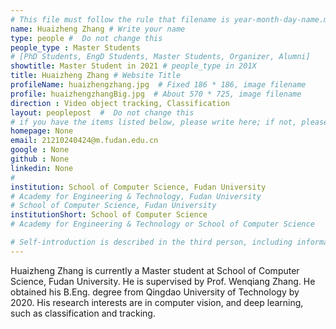 ```yaml
---
# This file must follow the rule that filename is year-month-day-name.md .
name: Huaizheng Zhang # Write your name
type: people #  Do not change this
people_type : Master Students
# [PhD Students, EngD Students, Master Students, Organizer, Alumni]
showtitle: Master Student in 2021 # people_type in 201X
title: Huaizheng Zhang # Website Title
profileName: huaizhengzhang.jpg  # Fixed 186 * 186, image filename
profile: huaizhengzhangBig.jpg  # About 570 * 725, image filename
direction : Video object tracking, Classification
layout: peoplepost  #  Do not change this
# if you have the items listed below, please write here; if not, please write None.
homepage: None
email: 21210240424@m.fudan.edu.cn
google : None
github : None
linkedin: None
# 
institution: School of Computer Science, Fudan University
# Academy for Engineering & Technology, Fudan University
# School of Computer Science, Fudan University
institutionShort: School of Computer Science
# Academy for Engineering & Technology or School of Computer Science

# Self-introduction is described in the third person, including information such as educational experience
---
```


Huaizheng Zhang is currently a Master student at School of Computer Science, Fudan University. He is supervised by Prof. Wenqiang Zhang. He obtained his B.Eng. degree from Qingdao University of Technology by 2020. His research interests are in computer vision, and deep learning, such as classification and tracking.




 

